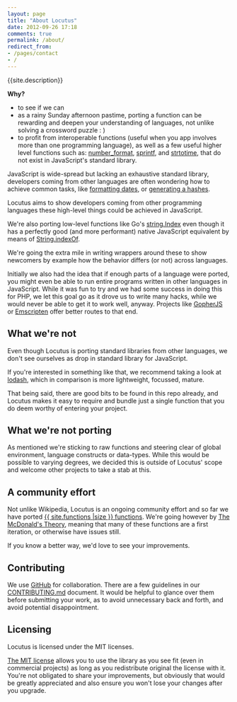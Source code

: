 ```yaml
---
layout: page
title: "About Locutus"
date: 2012-09-26 17:18
comments: true
permalink: /about/
redirect_from:
- /pages/contact
- /
---
```


{{site.description}}

**Why?**

 - to see if we can
 - as a rainy Sunday afternoon pastime, porting a function can be rewarding and deepen your understanding of languages, not unlike solving a crossword puzzle : )
 - to profit from interoperable functions (useful when you app involves more than one programming language), as well as a few useful higher level functions such as:
[number_format](/php/number_format/),
[sprintf](/php/sprintf/), and
[strtotime](/php/strtotime/),
that do not exist in JavaScript's standard library.

JavaScript is wide-spread but lacking an exhaustive 
standard library, developers coming from other languages are often wondering how
to achieve common tasks, like [formatting dates](/php/strftime/), 
or [generating a hashes](/php/sha1/).

Locutus aims to show developers coming from other programming languages
these high-level things could be achieved in JavaScript. 

We're also porting low-level functions like Go's [string.Index](/golang/strings/Index/)
even though it has a perfectly good (and more performant) native JavaScript equivalent by means of [String.indexOf](https://developer.mozilla.org/en-US/docs/JavaScript/Reference/Global_Objects/String/indexOf).

We're going the extra mile in writing wrappers around these to show newcomers by example how the behavior differs (or not) across languages.

Initially we also had the idea that if enough parts of a language were ported, you might even be able to run entire programs written in other languages in JavaScript. While it was fun to try and we had some success in doing this for PHP, we let this goal go as it drove us to write many hacks, while we would never be able to get it to work well, anyway. Projects like [GopherJS](https://github.com/gopherjs/gopherjs) or [Emscripten](http://kripken.github.io/emscripten-site/) offer better routes to that end.

## What we're not

Even though Locutus is porting standard libraries from other languages, 
we don't see ourselves as drop in standard library for JavaScript. 

If you're interested in something like that, we recommend taking a look at [lodash](https://lodash.com/), which in comparison is more lightweight, focussed, mature. 

That being said, there are good bits to be found in this repo already, and Locutus makes it easy to require and bundle just a single function that you do deem worthy of entering your project.

## What we're not porting

As mentioned we're sticking to raw functions and steering clear of global environment, language constructs or data-types. While this would be possible to varying degrees, we decided this is outside of Locutus' scope and welcome other projects to take a stab at this.

## A community effort

Not unlike Wikipedia, Locutus is an ongoing community effort and so far we have ported 
[{{ site.functions |size }} functions](/functions). We're going however by [The McDonald's Theory](https://medium.com/what-i-learned-building/9216e1c9da7d), meaning that many of these functions are a first iteration, or otherwise have issues still.

If you know a better way, we'd love to see your improvements.

## Contributing

We use [GitHub](http://github.com/kvz/locutus) for collaboration. There are a few guidelines in our [CONTRIBUTING.md](http://github.com/kvz/locutus/CONTRIBUTING.md) document. It would be helpful to glance over them before submitting your work, as to avoid unnecessary back and forth, and avoid potential disappointment.

## Licensing

Locutus is licensed under the MIT licenses.

[The MIT license](https://github.com/kvz/locutus/blob/master/LICENSE) allows you to use the library as you see fit (even in commercial projects) as long as you redistribute original the license with it. You're not obligated to share your improvements, but obviously that would be greatly appreciated and also ensure you won't lose your changes after you upgrade.
